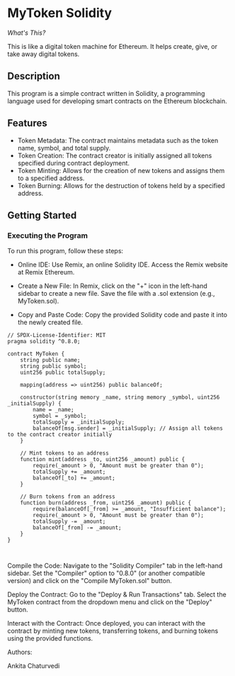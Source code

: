 
# MyToken Solidity
_What's This?_

This is like a digital token machine for Ethereum. It helps create, give, or take away digital tokens.

## Description

This program is a simple contract written in Solidity, a programming language used for developing smart contracts on the Ethereum blockchain. 

## Features
* Token Metadata: The contract maintains metadata such as the token name, symbol, and total supply.
* Token Creation: The contract creator is initially assigned all tokens specified during contract deployment.
* Token Minting: Allows for the creation of new tokens and assigns them to a specified address.
* Token Burning: Allows for the destruction of tokens held by a specified address.

## Getting Started
### Executing the Program
To run this program, follow these steps:

* Online IDE: Use Remix, an online Solidity IDE. Access the Remix website at Remix Ethereum.

* Create a New File: In Remix, click on the "+" icon in the left-hand sidebar to create a new file. Save the file with a .sol extension (e.g., MyToken.sol).

* Copy and Paste Code: Copy the provided Solidity code and paste it into the newly created file.

``` solidity
// SPDX-License-Identifier: MIT
pragma solidity ^0.8.0;

contract MyToken {
    string public name;                    
    string public symbol;                   
    uint256 public totalSupply;            

    mapping(address => uint256) public balanceOf;

    constructor(string memory _name, string memory _symbol, uint256 _initialSupply) {
        name = _name;
        symbol = _symbol;
        totalSupply = _initialSupply;
        balanceOf[msg.sender] = _initialSupply; // Assign all tokens to the contract creator initially
    }

    // Mint tokens to an address
    function mint(address _to, uint256 _amount) public {
        require(_amount > 0, "Amount must be greater than 0");
        totalSupply += _amount;
        balanceOf[_to] += _amount;
    }

    // Burn tokens from an address
    function burn(address _from, uint256 _amount) public {
        require(balanceOf[_from] >= _amount, "Insufficient balance");
        require(_amount > 0, "Amount must be greater than 0");
        totalSupply -= _amount;
        balanceOf[_from] -= _amount;
    }
}



```

Compile the Code: Navigate to the "Solidity Compiler" tab in the left-hand sidebar. Set the "Compiler" option to "0.8.0" (or another compatible version) and click on the "Compile MyToken.sol" button.

Deploy the Contract: Go to the "Deploy & Run Transactions" tab. Select the MyToken contract from the dropdown menu and click on the "Deploy" button.

Interact with the Contract: Once deployed, you can interact with the contract by minting new tokens, transferring tokens, and burning tokens using the provided functions.

Authors:

Ankita Chaturvedi